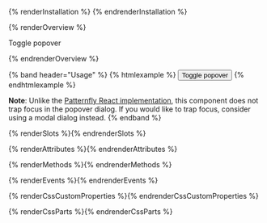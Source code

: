 {% renderInstallation %} {% endrenderInstallation %}

{% renderOverview %}

<pf-popover heading="Popover heading"
            body="Popovers are triggered by click rather than hover."
            footer="Popover footer">
  <pf-button>Toggle popover</pf-button>
</pf-popover>

{% endrenderOverview %}

{% band header="Usage" %}
  {% htmlexample %}
  <pf-popover heading="Popover heading"
              body="Popovers are triggered by click rather than hover."
              footer="Popover footer">
    <button>Toggle popover</button>
  </pf-popover>
  {% endhtmlexample %}

  **Note**: Unlike the [Patternfly React implementation][withfocustrap], this 
  component does not trap focus in the popover dialog. If you would like to trap 
  focus, consider using a modal dialog instead.
{% endband %}

{% renderSlots %}{% endrenderSlots %}

{% renderAttributes %}{% endrenderAttributes %}

{% renderMethods %}{% endrenderMethods %}

{% renderEvents %}{% endrenderEvents %}

{% renderCssCustomProperties %}{% endrenderCssCustomProperties %}

{% renderCssParts %}{% endrenderCssParts %}

[withfocustrap]: https://www.patternfly.org/v4/components/popover#:~:textwithfocustrap
